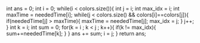 int ans = 0;
int i = 0;
while(i < colors.size()){
int j = i;
int max_idx = i;
int maxTime = neededTime[i];
while(j < colors.size() && colors[i]==colors[j]){
if(neededTime[j] > maxTime){
maxTime = neededTime[j];
max_idx = j;
}
j++;
}
int k = i;
int sum = 0;
for(k = i ; k < j ; k++){
if(k != max_idx){
sum+=neededTime[k];
}
}
ans += sum;
i = j;
}
return ans;